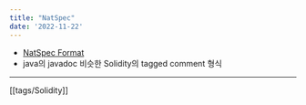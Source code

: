 ```yaml
---
title: "NatSpec"
date: '2022-11-22'
---
```

- [NatSpec Format](https://docs.soliditylang.org/en/develop/natspec-format.html)
- java의 javadoc 비슷한 Solidity의 tagged comment 형식

---
[[tags/Solidity]]